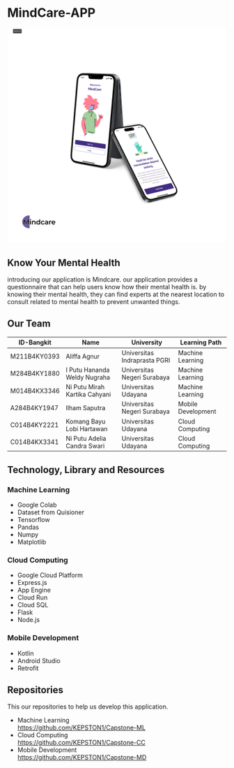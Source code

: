 # MindCare-APP

![Teks Alternatif](Mindcare.png)

## Know Your Mental Health
introducing our application is Mindcare. our application provides a questionnaire that can help users know how their mental health is. by knowing their mental health, they can find experts at the nearest location to consult related to mental health to prevent unwanted things. 
## Our Team
| ID-Bangkit   |  Name   |  University | Learning Path |
|-----------|------------|--------------|---------------|
| M211B4KY0393   | Aliffa Agnur     | Universitas Indraprasta PGRI     |Machine Learning|
| M284B4KY1880   | I Putu Hananda Weldy Nugraha    | Universitas Negeri Surabaya     |Machine Learning|
| M014B4KX3346   | Ni Putu Mirah Kartika Cahyani     | Universitas Udayana     |Machine Learning|
| A284B4KY1947   | Ilham Saputra     | Universitas Negeri Surabaya     |Mobile Development|
| C014B4KY2221   | Komang Bayu Lobi Hartawan     | Universitas Udayana     |Cloud Computing|
| C014B4KX3341   | Ni Putu Adelia Candra Swari     | Universitas Udayana     |Cloud Computing|



## Technology, Library and Resources
### Machine Learning
- Google Colab
- Dataset from Quisioner
- Tensorflow
- Pandas
- Numpy
- Matplotlib

### Cloud Computing
- Google Cloud Platform
- Express.js
- App Engine
- Cloud Run
- Cloud SQL
- Flask
- Node.js

### Mobile Development
- Kotlin
- Android Studio
- Retrofit


## Repositories
This our repositories to help us develop this application.

- Machine Learning <br>
https://github.com/KEPSTON1/Capstone-ML
- Cloud Computing <br>
https://github.com/KEPSTON1/Capstone-CC
- Mobile Development <br>
https://github.com/KEPSTON1/Capstone-MD
